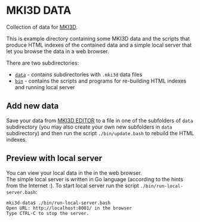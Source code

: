 # MKI3D DATA
Collection of data for [MKI3D](https://mki1967.github.io/mki3d/).

This is example directory containing some MKI3D data and the scripts that produce HTML indexes of the
contained data and a simple local server that let you browse the data in a web browser.

There are two subdirectories:

 - [`data`](data/) - contains subdirectories with `.mki3d` data files
 - [`bin`](bin/)  - contains the scripts and programs for re-building HTML indexes and running local server


## Add new data

Save your data from [MKI3D EDITOR](https://mki1967.github.io/mki3d/) to a file in one of the subfolders
of `data` subdirectory (you may also create your own new subfolders in `data` subdirectory)
and then run the script `./bin/update.bash` to rebuild the HTML indexes.

## Preview with local server

You can view your local data in the in the web browser.  
The simple local server is written in Go language (according to the hints from the Internet :).
To start local server run the script `./bin/run-local-server.bash`:
```
mki3d-data$ ./bin/run-local-server.bash 
Open URL: http://localhost:8001/ in the browser
Type CTRL-C to stop the server.
```

